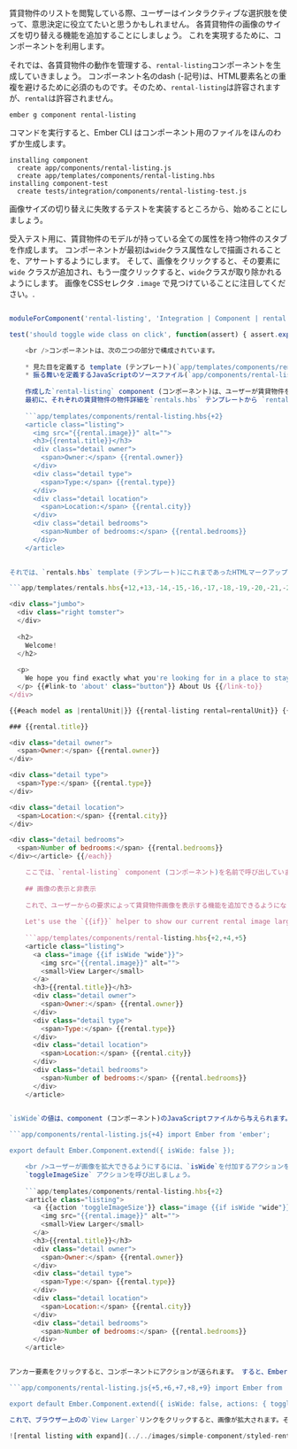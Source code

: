 賃貸物件のリストを閲覧している際、ユーザーはインタラクティブな選択肢を使って、意思決定に役立てたいと思うかもしれません。 各賃貸物件の画像のサイズを切り替える機能を追加することにしましょう。 これを実現するために、コンポーネントを利用します。

それでは、各賃貸物件の動作を管理する、`rental-listing`コンポーネントを生成していきましょう。 コンポーネント名のdash (-記号)は、HTML要素名との重複を避けるために必須のものです。そのため、`rental-listing`は許容されますが、`rental`は許容されません。

```shell
ember g component rental-listing
```

コマンドを実行すると、Ember CLI はコンポーネント用のファイルをほんのわずか生成します。

```shell
installing component
  create app/components/rental-listing.js
  create app/templates/components/rental-listing.hbs
installing component-test
  create tests/integration/components/rental-listing-test.js
```

画像サイズの切り替えに失敗するテストを実装するところから、始めることにしましょう。

受入テスト用に、賃貸物件のモデルが持っている全ての属性を持つ物件のスタブを作成します。 コンポーネントが最初は`wide`クラス属性なしで描画されることを、アサートするようにします。 そして、画像をクリックすると、その要素に`wide` クラスが追加され、もう一度クリックすると、`wide`クラスが取り除かれるようにします。 画像をCSSセレクタ `.image` で見つけていることに注目してください。.

```tests/integration/components/rental-listing-test.js import { moduleForComponent, test } from 'ember-qunit'; import hbs from 'htmlbars-inline-precompile'; import Ember from 'ember';

moduleForComponent('rental-listing', 'Integration | Component | rental listing', { integration: true });

test('should toggle wide class on click', function(assert) { assert.expect(3); let stubRental = Ember.Object.create({ image: 'fake.png', title: 'test-title', owner: 'test-owner', type: 'test-type', city: 'test-city', bedrooms: 3 }); this.set('rentalObj', stubRental); this.render(hbs`{{rental-listing rental=rentalObj}}`); assert.equal(this.$('.image.wide').length, 0, 'initially rendered small'); this.$('.image').click(); assert.equal(this.$('.image.wide').length, 1, 'rendered wide after click'); this.$('.image').click(); assert.equal(this.$('.image.wide').length, 0, 'rendered small after second click'); });

    <br />コンポーネントは、次の二つの部分で構成されています。
    
    * 見た目を定義する template (テンプレート)(`app/templates/components/rental-listing.hbs`)
    * 振る舞いを定義するJavaScriptのソースファイル(`app/components/rental-listing.js`)
    
    作成した`rental-listing` component (コンポーネント)は、ユーザーが賃貸物件をどのように見て、どう相互作用するかを管理します。
    最初に、それぞれの賃貸物件の物件詳細を`rentals.hbs` テンプレートから `rental-listing.hbs`に移動しましょう。そして、画像のフィールドを追加しましょう。
    
    ```app/templates/components/rental-listing.hbs{+2}
    <article class="listing">
      <img src="{{rental.image}}" alt="">
      <h3>{{rental.title}}</h3>
      <div class="detail owner">
        <span>Owner:</span> {{rental.owner}}
      </div>
      <div class="detail type">
        <span>Type:</span> {{rental.type}}
      </div>
      <div class="detail location">
        <span>Location:</span> {{rental.city}}
      </div>
      <div class="detail bedrooms">
        <span>Number of bedrooms:</span> {{rental.bedrooms}}
      </div>
    </article>
    

それでは、`rentals.hbs` template (テンプレート)にこれまであったHTMLマークアップを、`rental-listing` component (コンポーネント)の`{{#each}}` ループに置き換えます。

```app/templates/rentals.hbs{+12,+13,-14,-15,-16,-17,-18,-19,-20,-21,-22,-23,-24,-25,-26,-27,-28,-29} 

<div class="jumbo">
  <div class="right tomster">
  </div>
  
  <h2>
    Welcome!
  </h2>
  
  <p>
    We hope you find exactly what you're looking for in a place to stay.
  </p> {{#link-to 'about' class="button"}} About Us {{/link-to}}
</div>

{{#each model as |rentalUnit|}} {{rental-listing rental=rentalUnit}} {{#each model as |rental|}} <article class="listing"> 

### {{rental.title}}

<div class="detail owner">
  <span>Owner:</span> {{rental.owner}}
</div>

<div class="detail type">
  <span>Type:</span> {{rental.type}}
</div>

<div class="detail location">
  <span>Location:</span> {{rental.city}}
</div>

<div class="detail bedrooms">
  <span>Number of bedrooms:</span> {{rental.bedrooms}}
</div></article> {{/each}}

    ここでは、`rental-listing` component (コンポーネント)を名前で呼び出しています。そして、各`rentalUnit`をcomponent (コンポーネント)の`rental`属性として割り当てています。
    
    ## 画像の表示と非表示
    
    これで、ユーザーからの要求によって賃貸物件画像を表示する機能を追加できるようになりました。
    
    Let's use the `{{if}}` helper to show our current rental image larger only when `isWide` is set to true, by setting the element class name to `wide`. イメージがクリック可能だと示すテキストも追加します。そして、それらをアンカー要素でまとめ`image`クラスを与えることで、テストがそれを見つけられるようにします。
    
    ```app/templates/components/rental-listing.hbs{+2,+4,+5}
    <article class="listing">
      <a class="image {{if isWide "wide"}}">
        <img src="{{rental.image}}" alt="">
        <small>View Larger</small>
      </a>
      <h3>{{rental.title}}</h3>
      <div class="detail owner">
        <span>Owner:</span> {{rental.owner}}
      </div>
      <div class="detail type">
        <span>Type:</span> {{rental.type}}
      </div>
      <div class="detail location">
        <span>Location:</span> {{rental.city}}
      </div>
      <div class="detail bedrooms">
        <span>Number of bedrooms:</span> {{rental.bedrooms}}
      </div>
    </article>
    

`isWide`の値は、component (コンポーネント)のJavaScriptファイルから与えられます。この場合は、`rental-listing.js`から与えられることになります。 最初は画像は小さい状態にしたいので、属性は`false`に設定します。

```app/components/rental-listing.js{+4} import Ember from 'ember';

export default Ember.Component.extend({ isWide: false });

    <br />ユーザーが画像を拡大できるようにするには、`isWide`を付加するアクションを追加する必要があります。
    `toggleImageSize` アクションを呼び出しましょう。
    
    ```app/templates/components/rental-listing.hbs{+2}
    <article class="listing">
      <a {{action 'toggleImageSize'}} class="image {{if isWide "wide"}}">
        <img src="{{rental.image}}" alt="">
        <small>View Larger</small>
      </a>
      <h3>{{rental.title}}</h3>
      <div class="detail owner">
        <span>Owner:</span> {{rental.owner}}
      </div>
      <div class="detail type">
        <span>Type:</span> {{rental.type}}
      </div>
      <div class="detail location">
        <span>Location:</span> {{rental.city}}
      </div>
      <div class="detail bedrooms">
        <span>Number of bedrooms:</span> {{rental.bedrooms}}
      </div>
    </article>
    

アンカー要素をクリックすると、コンポーネントにアクションが送られます。 すると、Emberは`actions`ハッシュへと移動し、`toggleImageSize`関数を呼び出します。 `toggleImageSize`関数を作成して、component (コンポーネント)の`isWide`プロパティを切り替えられるようにしましょう。

```app/components/rental-listing.js{+5,+6,+7,+8,+9} import Ember from 'ember';

export default Ember.Component.extend({ isWide: false, actions: { toggleImageSize() { this.toggleProperty('isWide'); } } }); ```

これで、ブラウザー上のの`View Larger`リンクをクリックすると、画像が拡大されます。そして、拡大された画像をクリックすれば、画像はまた小さくなります。

![rental listing with expand](../../images/simple-component/styled-rental-listings.png)